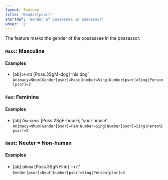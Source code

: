 ```yaml
---
layout: feature
title: 'Gender[psor]'
shortdef: 'Gender of possessee in possessor'
udver: '2'
---
```


The feature marks the gender of the possessee in the possessor.

### <a name="Masc">`Masc`</a>: Masculine

#### Examples

* [ab] _и-ла_ [Poss.3SgM-dog] ‘his dog’ `Animacy=Nhum|Gender[psor]=Masc|Number=Sing|Number[psor]=Sing|Person[psor]=3`

### <a name="Fem">`Fem`</a>: Feminine

#### Examples

* [ab] _бы-ҩны_ [Poss.2SgF-house] ‘your house’ `Animacy=Nhum|Gender[psor]=Fem|Number=Sing|Number[psor]=Sing|Person[psor]=2`

### <a name="Neut">`Neut`</a>: Neuter = Non-human

#### Examples

* [ab] _аҟны_ [Poss.3SgNH-in] ‘in it’ `Gender[psor]=Neut|Number[psor]=Sing|Person[psor]=3`
<!-- Interlanguage links updated Po 11. listopadu 2024, 20:09:43 CET -->

